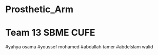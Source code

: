 # Prosthetic_Arm
 # Team 13 SBME CUFE
 #yahya osama 
 #youssef mohamed
 #abdallah tamer
 #abdelslam walid
